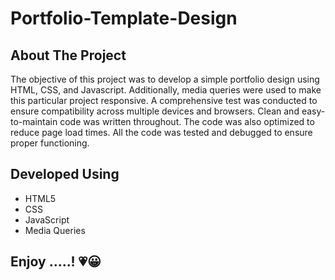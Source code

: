 # Portfolio-Template-Design

## About The Project

The objective of this project was to develop a simple portfolio design using HTML, CSS, and Javascript. Additionally, media queries were used to make this particular project responsive. A comprehensive test was conducted to ensure compatibility across multiple devices and browsers. Clean and easy-to-maintain code was written throughout. The code was also optimized to reduce page load times. All the code was tested and debugged to ensure proper functioning.

## Developed Using
- HTML5
- CSS
- JavaScript
- Media Queries

## Enjoy .....! <span>&#128151;😀</span>
